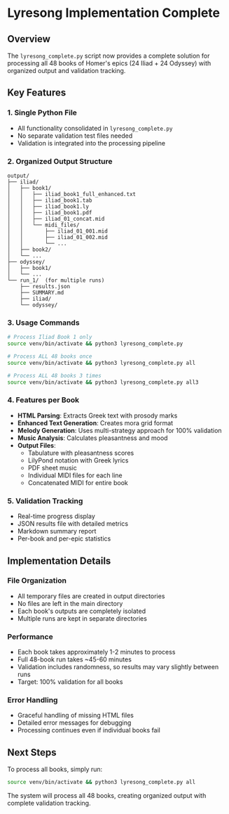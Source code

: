 # Lyresong Implementation Complete

## Overview
The `lyresong_complete.py` script now provides a complete solution for processing all 48 books of Homer's epics (24 Iliad + 24 Odyssey) with organized output and validation tracking.

## Key Features

### 1. Single Python File
- All functionality consolidated in `lyresong_complete.py`
- No separate validation test files needed
- Validation is integrated into the processing pipeline

### 2. Organized Output Structure
```
output/
├── iliad/
│   ├── book1/
│   │   ├── iliad_book1_full_enhanced.txt
│   │   ├── iliad_book1.tab
│   │   ├── iliad_book1.ly
│   │   ├── iliad_book1.pdf
│   │   ├── iliad_01_concat.mid
│   │   └── midi_files/
│   │       ├── iliad_01_001.mid
│   │       ├── iliad_01_002.mid
│   │       └── ...
│   ├── book2/
│   └── ...
├── odyssey/
│   ├── book1/
│   └── ...
└── run_1/  (for multiple runs)
    ├── results.json
    ├── SUMMARY.md
    ├── iliad/
    └── odyssey/
```

### 3. Usage Commands
```bash
# Process Iliad Book 1 only
source venv/bin/activate && python3 lyresong_complete.py

# Process ALL 48 books once
source venv/bin/activate && python3 lyresong_complete.py all

# Process ALL 48 books 3 times
source venv/bin/activate && python3 lyresong_complete.py all3
```

### 4. Features per Book
- **HTML Parsing**: Extracts Greek text with prosody marks
- **Enhanced Text Generation**: Creates mora grid format
- **Melody Generation**: Uses multi-strategy approach for 100% validation
- **Music Analysis**: Calculates pleasantness and mood
- **Output Files**:
  - Tabulature with pleasantness scores
  - LilyPond notation with Greek lyrics
  - PDF sheet music
  - Individual MIDI files for each line
  - Concatenated MIDI for entire book

### 5. Validation Tracking
- Real-time progress display
- JSON results file with detailed metrics
- Markdown summary report
- Per-book and per-epic statistics

## Implementation Details

### File Organization
- All temporary files are created in output directories
- No files are left in the main directory
- Each book's outputs are completely isolated
- Multiple runs are kept in separate directories

### Performance
- Each book takes approximately 1-2 minutes to process
- Full 48-book run takes ~45-60 minutes
- Validation includes randomness, so results may vary slightly between runs
- Target: 100% validation for all books

### Error Handling
- Graceful handling of missing HTML files
- Detailed error messages for debugging
- Processing continues even if individual books fail

## Next Steps
To process all books, simply run:
```bash
source venv/bin/activate && python3 lyresong_complete.py all
```

The system will process all 48 books, creating organized output with complete validation tracking.